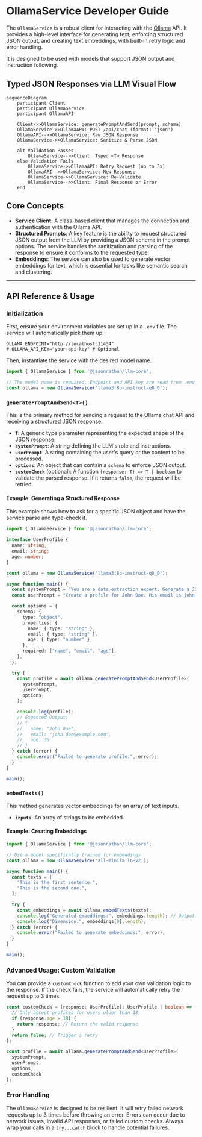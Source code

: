 # OllamaService Developer Guide

The `OllamaService` is a robust client for interacting with the [Ollama](https://ollama.com/) API. It provides a high-level interface for generating text, enforcing structured JSON output, and creating text embeddings, with built-in retry logic and error handling.

It is designed to be used with models that support JSON output and instruction following.

## Typed JSON Responses via LLM Visual Flow

```mermaid
sequenceDiagram
    participant Client
    participant OllamaService
    participant OllamaAPI

    Client->>OllamaService: generatePromptAndSend(prompt, schema)
    OllamaService->>OllamaAPI: POST /api/chat (format: 'json')
    OllamaAPI-->>OllamaService: Raw JSON Response
    OllamaService->>OllamaService: Sanitize & Parse JSON

    alt Validation Passes
        OllamaService-->>Client: Typed <T> Response
    else Validation Fails
        OllamaService->>OllamaAPI: Retry Request (up to 3x)
        OllamaAPI-->>OllamaService: New Response
        OllamaService->>OllamaService: Re-Validate
        OllamaService-->>Client: Final Response or Error
    end

```

## Core Concepts

- **Service Client**: A class-based client that manages the connection and authentication with the Ollama API.
- **Structured Prompts**: A key feature is the ability to request structured JSON output from the LLM by providing a JSON schema in the prompt options. The service handles the sanitization and parsing of the response to ensure it conforms to the requested type.
- **Embeddings**: The service can also be used to generate vector embeddings for text, which is essential for tasks like semantic search and clustering.

---

## API Reference & Usage

### Initialization

First, ensure your environment variables are set up in a `.env` file. The service will automatically pick them up.

```env
OLLAMA_ENDPOINT="http://localhost:11434"
# OLLAMA_API_KEY="your-api-key" # Optional
```

Then, instantiate the service with the desired model name.

```typescript
import { OllamaService } from '@jasonnathan/llm-core';

// The model name is required. Endpoint and API key are read from .env by default.
const ollama = new OllamaService('llama3:8b-instruct-q8_0');
```

### `generatePromptAndSend<T>()`

This is the primary method for sending a request to the Ollama chat API and receiving a structured JSON response.

- **`T`**: A generic type parameter representing the expected shape of the JSON response.
- **`systemPrompt`**: A string defining the LLM's role and instructions.
- **`userPrompt`**: A string containing the user's query or the content to be processed.
- **`options`**: An object that can contain a `schema` to enforce JSON output.
- **`customCheck`** (optional): A function `(response: T) => T | boolean` to validate the parsed response. If it returns `false`, the request will be retried.

#### Example: Generating a Structured Response

This example shows how to ask for a specific JSON object and have the service parse and type-check it.

```typescript
import { OllamaService } from '@jasonnathan/llm-core';

interface UserProfile {
  name: string;
  email: string;
  age: number;
}

const ollama = new OllamaService('llama3:8b-instruct-q8_0');

async function main() {
  const systemPrompt = "You are a data extraction expert. Generate a JSON object from the user's text.";
  const userPrompt = "Create a profile for John Doe. His email is john.doe@example.com and he is 30 years old.";

  const options = {
    schema: {
      type: "object",
      properties: {
        name: { type: "string" },
        email: { type: "string" },
        age: { type: "number" },
      },
      required: ["name", "email", "age"],
    },
  };

  try {
    const profile = await ollama.generatePromptAndSend<UserProfile>(
      systemPrompt,
      userPrompt,
      options
    );

    console.log(profile);
    // Expected Output:
    // {
    //   name: "John Doe",
    //   email: "john.doe@example.com",
    //   age: 30
    // }
  } catch (error) {
    console.error("Failed to generate profile:", error);
  }
}

main();
```

### `embedTexts()`

This method generates vector embeddings for an array of text inputs.

- **`inputs`**: An array of strings to be embedded.

#### Example: Creating Embeddings

```typescript
import { OllamaService } from '@jasonnathan/llm-core';

// Use a model specifically trained for embeddings
const ollama = new OllamaService('all-minilm:l6-v2');

async function main() {
  const texts = [
    "This is the first sentence.",
    "This is the second one.",
  ];

  try {
    const embeddings = await ollama.embedTexts(texts);
    console.log("Generated embeddings:", embeddings.length); // Output: 2
    console.log("Dimension:", embeddings[0].length);
  } catch (error) {
    console.error("Failed to generate embeddings:", error);
  }
}

main();
```

### Advanced Usage: Custom Validation

You can provide a `customCheck` function to add your own validation logic to the response. If the check fails, the service will automatically retry the request up to 3 times.

```typescript
const customCheck = (response: UserProfile): UserProfile | boolean => {
  // Only accept profiles for users older than 18.
  if (response.age > 18) {
    return response; // Return the valid response
  }
  return false; // Trigger a retry
};

const profile = await ollama.generatePromptAndSend<UserProfile>(
  systemPrompt,
  userPrompt,
  options,
  customCheck
);
```

### Error Handling

The `OllamaService` is designed to be resilient. It will retry failed network requests up to 3 times before throwing an error. Errors can occur due to network issues, invalid API responses, or failed custom checks. Always wrap your calls in a `try...catch` block to handle potential failures.
